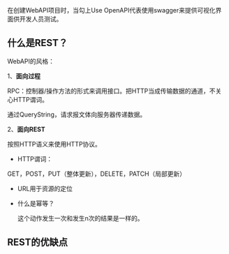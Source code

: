在创建WebAPI项目时，当勾上Use OpenAPI代表使用swagger来提供可视化界面供开发人员测试。

## 什么是REST？

WebAPI的风格：

1、**面向过程**

RPC：控制器/操作方法的形式来调用接口。把HTTP当成传输数据的通道，不关心HTTP谓词。

通过QueryString，请求报文体向服务器传递数据。

2、**面向REST**

按照HTTP语义来使用HTTP协议。

- HTTP谓词：

GET，POST，PUT（整体更新），DELETE，PATCH（局部更新）

- URL用于资源的定位

- 什么是幂等？

  这个动作发生一次和发生n次的结果是一样的。

## REST的优缺点

